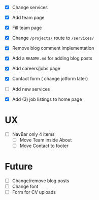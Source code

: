 - [x] Change services
- [x] Add team page
- [x] Fill team page
- [x] Change `/projects/` route to `/services/`
- [x] Remove blog comment implementation
- [x] Add a `README.md` for adding blog posts
- [x] Add careers/jobs page
- [x] Contact form ( change jotform later)

- [ ] Add new services
- [x] Add (3) job listings to home page


# UX

- [ ] NavBar only 4 items
  - [ ] Move Team inside About
  - [ ] Move Contact to footer

# Future

- [ ] Change/remove blog posts
- [ ] Change font
- [ ] Form for CV uploads
